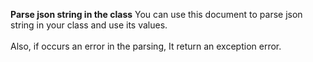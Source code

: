 <b>Parse json string in the class</b>
You can use this document to parse json string in your class and use its values.<br><br>
Also, if occurs an error in the parsing, It return an exception error.